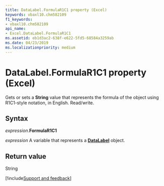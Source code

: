 ```yaml
---
title: DataLabel.FormulaR1C1 property (Excel)
keywords: vbaxl10.chm582109
f1_keywords:
- vbaxl10.chm582109
api_name:
- Excel.DataLabel.FormulaR1C1
ms.assetid: eb1d3ac2-638f-e622-5fd5-68584a3259ab
ms.date: 04/23/2019
ms.localizationpriority: medium
---
```



# DataLabel.FormulaR1C1 property (Excel)

Gets or sets a **String** value that represents the formula of the object using R1C1-style notation, in English. Read/write.


## Syntax

_expression_.**FormulaR1C1**

_expression_ A variable that represents a **[DataLabel](excel.datalabel(object).md)** object.


## Return value

String




[!include[Support and feedback](~/includes/feedback-boilerplate.md)]